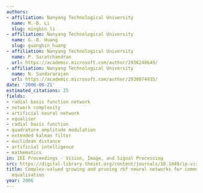 ```yaml
---
authors:
- affiliation: Nanyang Technological University
  name: M.-B. Li
  slug: mingbin_li
- affiliation: Nanyang Technological University
  name: G.-B. Huang
  slug: guangbin_huang
- affiliation: Nanyang Technological University
  name: P. Saratchandran
  url: https://academic.microsoft.com/author/2936248649/
- affiliation: Nanyang Technological University
  name: N. Sundararajan
  url: https://academic.microsoft.com/author/2938074935/
date: '2006-08-21'
estimated_citations: 25
fields:
- radial basis function network
- network complexity
- artificial neural network
- equaliser
- radial basis function
- quadrature amplitude modulation
- extended kalman filter
- euclidean distance
- artificial intelligence
- mathematics
in: IEE Proceedings - Vision, Image, and Signal Processing
src: https://digital-library.theiet.org/content/journals/10.1049/ip-vis_20050217
title: Complex-valued growing and pruning rbf neural networks for communication channel
  equalisation
year: 2006
---
```

